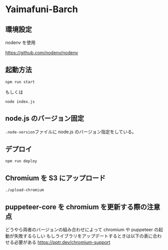 # Yaimafuni-Barch

## 環境設定

nodenv を使用

https://github.com/nodenv/nodenv

## 起動方法

```
npm run start
```

もしくは

```
node index.js
```

## node.js のバージョン固定

`.node-version`ファイルに node.js のバージョン指定をしている。

## デプロイ

```
npm run deploy
```

## Chromium を S3 にアップロード

```
./upload-chromium
```

## puppeteer-core を chromium を更新する際の注意点

どうやら両者のバージョンの組み合わせによって chromium や puppeteer の起動が失敗するらしい
もしライブラリをアップデートするときは以下の表に合わせる必要がある
https://pptr.dev/chromium-support
